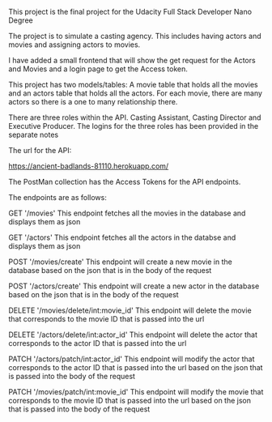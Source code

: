 This project is the final project for the Udacity Full Stack Developer Nano Degree 

The project is to simulate a casting agency. This includes having actors and movies and assigning actors to movies. 

I have added a small frontend that will show the get request for the Actors and Movies and a login page to get the Access token.

This project has two models/tables: A movie table that holds all the movies and an actors table that holds all the actors. For each movie, there are many actors so there is a one to many relationship there. 

There are three roles within the API. Casting Assistant, Casting Director and Executive Producer. The logins for the three roles has been provided in the separate notes 

The url for the API:

https://ancient-badlands-81110.herokuapp.com/

The PostMan collection has the Access Tokens for the API endpoints. 

The endpoints are as follows: 

GET '/movies'
    This endpoint fetches all the movies in the database and displays them as json 

GET '/actors'
    This endpoint fetches all the actors in the databse and displays them as json 

POST '/movies/create'
    This endpoint will create a new movie in the database based on the json that is in the body of the request 

POST '/actors/create'
    This endpoint will create a new actor in the database based on the json that is in the body of the request 

DELETE '/movies/delete/int:movie_id'
    This endpoint will delete the movie that corresponds to the movie ID that is passed into the url 

DELETE '/actors/delete/int:actor_id'
    This endpoint will delete the actor that corresponds to the actor ID that is passed into the url 

PATCH '/actors/patch/int:actor_id' 
    This endpoint will modify the actor that corresponds to the actor ID that is passed into the url based on the json that is passed into the body of the request 

PATCH '/movies/patch/int:movie_id'
    This endpoint will modify the movie that corresponds to the movie ID that is passed into the url based on the json that is passed into the body of the request
